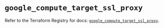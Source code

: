 # `google_compute_target_ssl_proxy`

Refer to the Terraform Registry for docs: [`google_compute_target_ssl_proxy`](https://registry.terraform.io/providers/hashicorp/google/6.34.0/docs/resources/compute_target_ssl_proxy).

